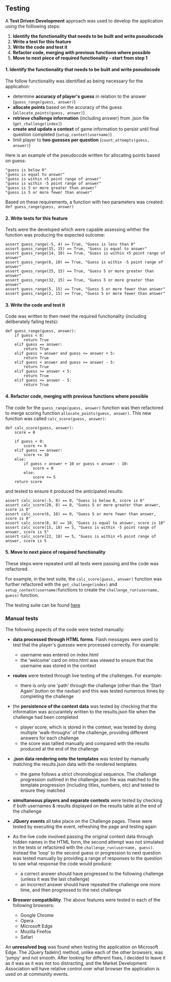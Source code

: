 ## Testing

A **Test Driven Development** approach was used to develop the application using the folllowing steps:

1. **Identify the functionality that needs to be built and write pseudocode**
2. **Write a test for this feature**
3. **Write the code and test it**
4. **Refactor code, merging with previous functions where possible**
5. **Move to next piece of required functionality - start from step 1**


#### 1. Identify the functionality that needs to be built and write pseudocode
The follow functionality was identified as being necessary for the application:

* determine **accuracy of player's guess** in relation to the answer (``guess_range(guess, answer)``)
* **allocate points** based on the accuracy of the guess (``allocate_points(guess, answer)``)
* **retrieve challenge information** (including answer) from .json file (``get_challenge(index)``)
* **create and update a context** of game information to persist until final question completed (``setup_context(username)``)
* limit player to **two guesses per question** (``count_attempts(guess, answer)``)

Here is an example of the pseudocode written for allocating points based on guess:

    "guess is below 0"
    "guess is equal to answer"
    "guess is within +5 point range of answer"
    "guess is within -5 point range of answer"
    "guess is 5 or more greater than answer"
    "guess is 5 or more fewer than answer"

Based on these requirements, a function with two parameters was created:
    ``def guess_range(guess, answer)``

#### 2. Write tests for this feature
Tests were the developed which were capable assessing whther the function was producing the expected outcome:

    assert guess_range(-5, 4) == True, "Guess is less than 0"
    assert guess_range(15, 15) == True, "Guess is equal to answer"
    assert guess_range(14, 10) == True, "Guess is within +5 point range of answer"
    assert guess_range(6, 10) == True, "Guess is within -5 point range of answer"
    assert guess_range(25, 15) == True, "Guess 5 or more greater than answer"
    assert guess_range(32, 15) == True, "Guess 5 or more greater than answer"
    assert guess_range(5, 15) == True, "Guess 5 or more fewer than answer"
    assert guess_range(2, 15) == True, "Guess 5 or more fewer than answer"

#### 3. Write the code and test it
Code was written to then meet the required functionality (including deliberately failing tests):

    def guess_range(guess, answer):
        if guess < 0:
            return True
        elif guess == answer:
            return True
        elif guess > answer and guess <= answer + 5:
            return True    
        elif guess < answer and guess >= answer - 5:
            return True
        elif guess >= answer + 5:
            return True
        elif guess <= answer - 5:
            return True

#### 4. Refactor code, merging with previous functions where possible
The code for the ``guess_range(guess, answer)`` function was then refactored to merge scoring function ``allocate_points(guess, answer)``. This new function was called ``calc_score(guess, answer)``:

    def calc_score(guess, answer):
        score = 0    
        
        if guess < 0:
            score += 0
        elif guess == answer:
            score += 10
        else:
            if guess > answer + 10 or guess < answer - 10:
                score = 0
            else:      
                score += 5  
        return score

and tested to ensure it produced the anticipated results:

    assert calc_score(-5, 8) == 0, "Guess is below 0, score is 0"
    assert calc_score(20, 8) == 0, "Guess 5 or more greater than answer, score is 0"
    assert calc_score(6, 18) == 0, "Guess 5 or more fewer than answer, score is 0"
    assert calc_score(8, 8) == 10, "Guess is equal to answer, score is 10"
    assert calc_score(15, 18) == 5, "Guess is within -5 point range of answer, score is 5"
    assert calc_score(22, 18) == 5, "Guess is within +5 point range of answer, score is 5


#### 5. Move to next piece of required functionality
These steps were repeated until all tests were passing and the code was refactored.

For example, in the test suite, the ``calc_score(guess, answer)`` function was further refactored with the ``get_challenge(index)`` and ``setup_context(username)``functions to create the ``challenge_run(username, guess)`` function.

The testing suite can be found [here]('testing.py') 


### Manual tests
The following aspects of the code were tested manually:
* **data processed through HTML forms**. Flash messages were used to test that the player's guesses were processed correctly. For example:
    * username was entered on index.html
    * the 'welcome' card on intro.html was viewed to ensure that the username was stored in the context

* **routes** were tested through live testing of the challenges. For example:
    * there is only one 'path' through the challenge (other than the 'Start Again' button on the navbar) and this was tested numerous times by completing the challenge

* the **persistence of the context data** was tested by checking that the information was accurantely written to the results.json file when the challenge had been completed
    * player score, which is stored in the context, was tested by doing multiple 'walk-throughs' of the challenge, providing different answers for each challenge
    * the score was tallied manually and compared with the results produced at the end of the challenge
    
* **.json data rendering onto the templates** was tested by manually matching the results.json data with the rendered templates
    * the game follows a strict chronological sequence. The challenge progression outlined in the challenge.json file was matched to the template progression (including titles, numbers, etc) and tested to ensure they matched
    
* **simultaneous players and separate contexts** were tested by checking if both usernames & results displayed on the results table at the end of the challenge

* **JQuery events** all take place on the Challenge pages. These were tested by executing the event, refreshing the page and testing again 

* As the live code involved passing the original context data through hidden names in the HTML form, the second attempt was not simulated in the tests or refactored with the ``challenge_run(username, guess)``. Instead the 'loop' to the second guess or progression to next question was tested manually by providing a range of responses to the question to see what response the code would produce:
    * a correct answer should have progressed to the following challenge (unless it was the last challenge)
    * an incorrect answer should have repeated the challenge one more time, and then progressed to the next challenge

* **Broswer compatibility**. The above features were tested in each of the following browsers:
  - Google Chrome
  - Opera
  - Microsoft Edge
  - Mozilla Firefox
  - Safari

An **unresolved bug** was found when testing the application on Microsoft Edge. The JQuery fadeIn() method, unlike each of the other browsers, was 'jumpy'  and not smooth. After looking for different fixes, I decided to leave it as it was as it was not too distracting, and the Market Development Association will have relative control over what browser the application is used on at community events.

